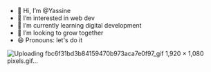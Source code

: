 - 👋 Hi, I’m @Yassine 
- 👀 I’m interested in web dev
- 🌱 I’m currently learning digital development
- 💞️ I’m looking to grow together
- 😄 Pronouns: let's do it

![Uploading fbc6f31bd3b84159470b973aca7e0f97_gif 1,920 × 1,080 pixels.gif…]()


